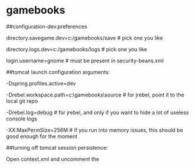 gamebooks
=========

##configuration-dev.preferences

directory.savegame.dev=c:/gamebooks/save # pick one you like

directory.logs.dev=c:/gamebooks/logs # pick one you like

login.username=gnome # must be present in security-beans.xml


##tomcat launch configuration arguments:

-Dspring.profiles.active=dev

-Drebel.workspace.path=c:\gamebooks\source # for jrebel, point it to the local git repo

-Drebel.log=debug # for jrebel, and only if you want to hide a lot of useless console logs

-XX:MaxPermSize=256M # if you run into memory issues, this should be good enough for the moment


##turning off tomcat session persistence:

Open context.xml and uncomment the <Manager pathname="" />
